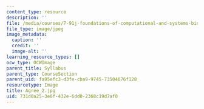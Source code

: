 ```yaml
---
content_type: resource
description: ''
file: /media/courses/7-91j-foundations-of-computational-and-systems-biology-spring-2014/731d0a253e6f432e6dd02368c19d7af0_Agree_2.jpg
file_type: image/jpeg
image_metadata:
  caption: ''
  credit: ''
  image-alt: ''
learning_resource_types: []
ocw_type: OCWImage
parent_title: Syllabus
parent_type: CourseSection
parent_uid: fa95efc3-d3fe-cba9-9745-73504676f128
resourcetype: Image
title: Agree_2.jpg
uid: 731d0a25-3e6f-432e-6dd0-2368c19d7af0
---
```

